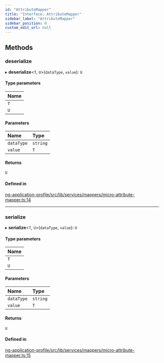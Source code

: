 ```yaml
---
id: "AttributeMapper"
title: "Interface: AttributeMapper"
sidebar_label: "AttributeMapper"
sidebar_position: 0
custom_edit_url: null
---
```


## Methods

### deserialize

▸ **deserialize**<`T`, `U`\>(`dataType`, `value`): `U`

#### Type parameters

| Name |
| :------ |
| `T` |
| `U` |

#### Parameters

| Name | Type |
| :------ | :------ |
| `dataType` | `string` |
| `value` | `T` |

#### Returns

`U`

#### Defined in

[ng-application-profile/src/lib/services/mappers/micro-attribute-mapper.ts:14](https://github.com/cognizone/ng-cognizone/blob/861cbad/libs/ng-application-profile/src/lib/services/mappers/micro-attribute-mapper.ts#L14)

___

### serialize

▸ **serialize**<`T`, `U`\>(`dataType`, `value`): `U`

#### Type parameters

| Name |
| :------ |
| `T` |
| `U` |

#### Parameters

| Name | Type |
| :------ | :------ |
| `dataType` | `string` |
| `value` | `T` |

#### Returns

`U`

#### Defined in

[ng-application-profile/src/lib/services/mappers/micro-attribute-mapper.ts:15](https://github.com/cognizone/ng-cognizone/blob/861cbad/libs/ng-application-profile/src/lib/services/mappers/micro-attribute-mapper.ts#L15)
